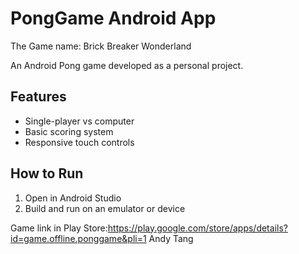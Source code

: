 # PongGame Android App
The Game name: Brick Breaker Wonderland

An Android Pong game developed as a personal project.

## Features
- Single-player vs computer
- Basic scoring system
- Responsive touch controls

## How to Run
1. Open in Android Studio
2. Build and run on an emulator or device

Game link in Play Store:https://play.google.com/store/apps/details?id=game.offline.ponggame&pli=1
Andy Tang
